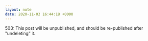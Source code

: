 ```yaml
---
layout: note
date: 2020-11-03 16:44:18 +0000
---
```


503: This post will be unpublished, and should be re-published after "undeleting" it.
